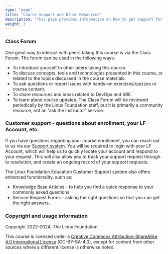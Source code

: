 ```yaml
---
type: "page"
title: "Course Support and Other Resources"
description: "This page provides information on how to get support for the course and additional resources."
weight: 3
---
```


### Class Forum
One great way to interact with peers taking this course is via the Class Forum. The forum can be used in the following ways:

- To introduce yourself to other peers taking this course.
- To discuss concepts, tools and technologies presented in this course, or related to the topics discussed in the course materials.
- To ask questions or report issues with hands-on exercises/quizzes or course content.
- To share resources and ideas related to DevOps and SRE.
- To learn about course updates.
The Class Forum will be reviewed periodically by the Linux Foundation staff, but it is primarily a community resource, not an 'ask the instructor' service.

### Customer support - questions about enrollment, your LF Account, etc.
If you have questions regarding your course enrollment, you can reach out to us via our [Support system](http://trainingsupport.linuxfoundation.org/). You will be required to login with your LF Account, which will help us to quickly locate your account and respond to your request. This will also allow you to track your support request through to resolution, and create an ongoing record of your support requests.

The Linux Foundation Education Customer Support system also offers enhanced functionality, such as:

- Knowledge Base Articles - to help you find a quick response to your commonly asked questions
- Service Request Forms - asking the right questions so that you can get the right answers.

### Copyright and usage information
Copyright 2022-2024, The Linux Foundation.

This course is licensed under a [Creative Commons Attribution-ShareAlike 4.0 International License](https://creativecommons.org/licenses/by/4.0/) (CC-BY-SA-4.0), except for content from other sources where a different license is otherwise noted.